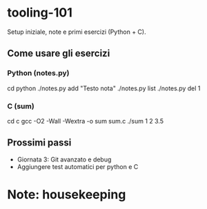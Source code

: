 # tooling-101
Setup iniziale, note e primi esercizi (Python + C).

## Come usare gli esercizi

### Python (notes.py)
cd python
./notes.py add "Testo nota"
./notes.py list
./notes.py del 1

### C (sum)
cd c
gcc -O2 -Wall -Wextra -o sum sum.c
./sum 1 2 3.5

## Prossimi passi
- Giornata 3: Git avanzato e debug
- Aggiungere test automatici per python e C
# Note: housekeeping
